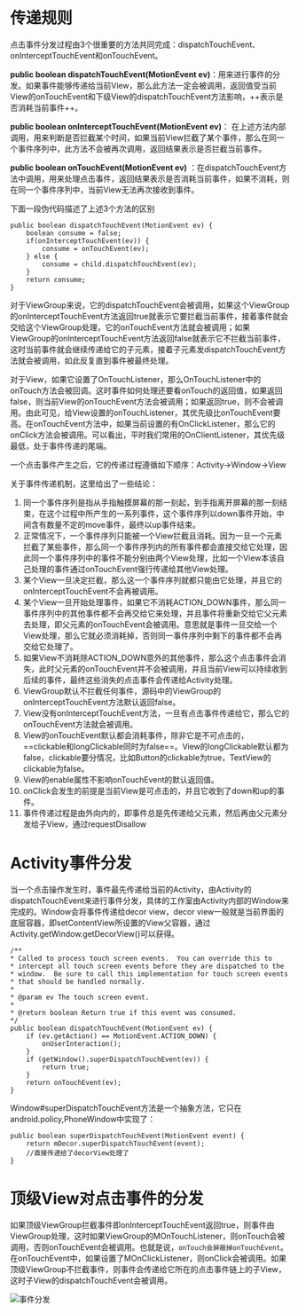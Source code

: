 # 传递规则
点击事件分发过程由3个很重要的方法共同完成：dispatchTouchEvent、onInterceptTouchEvent和onTouchEvent。

**public boolean dispatchTouchEvent(MotionEvent ev)**：用来进行事件的分发。如果事件能够传递给当前View，那么此方法一定会被调用，返回值受当前View的onTouchEvent和下级View的dispatchTouchEvent方法影响，++表示是否消耗当前事件++。

**public boolean onInterceptTouchEvent(MotionEvent ev)**：
在上述方法内部调用，用来判断是否拦截某个时间，如果当前View拦截了某个事件，那么在同一个事件序列中，此方法不会被再次调用，返回结果表示是否拦截当前事件。

**public boolean onTouchEvent(MotionEvent ev)** ：在dispatchTouchEvent方法中调用，用来处理点击事件，返回结果表示是否消耗当前事件，如果不消耗，则在同一个事件序列中，当前View无法再次接收到事件。

下面一段伪代码描述了上述3个方法的区别

```
public boolean dispatchTouchEvent(MotionEvent ev) {
    boolean consume = false;
    if(onInterceptTouchEvent(ev)) {
        consume = onTouchEvent(ev);
    } else {
        consume = child.dispatchTouchEvent(ev);
    }
    return consume;
}
```
对于ViewGroup来说，它的dispatchTouchEvent会被调用，如果这个ViewGroup的onInterceptTouchEvent方法返回true就表示它要拦截当前事件，接着事件就会交给这个ViewGroup处理，它的onTouchEvent方法就会被调用；如果ViewGroup的onInterceptTouchEvent方法返回false就表示它不拦截当前事件，这时当前事件就会继续传递给它的子元素，接着子元素发dispatchTouchEvent方法就会被调用，如此反复直到事件被最终处理。

对于View，如果它设置了OnTouchListener，那么OnTouchListener中的onTouch方法会被回调。这时事件如何处理还要看onTouch的返回值，如果返回false，则当前View的onTouchEvent方法会被调用；如果返回true，则不会被调用。由此可见，给View设置的onTouchListener，其优先级比onTouchEvent要高。在onTouchEvent方法中，如果当前设置的有OnClickListener，那么它的onClick方法会被调用。可以看出，平时我们常用的OnClientListener，其优先级最低，处于事件传递的尾端。

一个点击事件产生之后，它的传递过程遵循如下顺序：Activity->Window->View

关于事件传递机制，这里给出了一些结论：
1. 同一个事件序列是指从手指触摸屏幕的那一刻起，到手指离开屏幕的那一刻结束，在这个过程中所产生的一系列事件，这个事件序列以down事件开始，中间含有数量不定的move事件，最终以up事件结束。
2. 正常情况下，一个事件序列只能被一个View拦截且消耗。因为一旦一个元素拦截了某些事件，那么同一个事件序列内的所有事件都会直接交给它处理，因此同一个事件序列中的事件不能分别由两个View处理，比如一个View本该自己处理的事件通过onTouchEvent强行传递给其他View处理。
3. 某个View一旦决定拦截，那么这一个事件序列就都只能由它处理，并且它的onInterceptTouchEvent不会再被调用。
4. 某个View一旦开始处理事件，如果它不消耗ACTION_DOWN事件，那么同一事件序列中的其他事件都不会再交给它来处理，并且事件将重新交给它父元素去处理，即父元素的onTouchEvent会被调用。意思就是事件一旦交给一个View处理，那么它就必须消耗掉，否则同一事件序列中剩下的事件都不会再交给它处理了。
5. 如果View不消耗除ACTION_DOWN意外的其他事件，那么这个点击事件会消失，此时父元素的onTouchEvent并不会被调用，并且当前View可以持续收到后续的事件，最终这些消失的点击事件会传递给Activity处理。
6. ViewGroup默认不拦截任何事件，源码中的ViewGroup的onInterceptTouchEvent方法默认返回false。
7. View没有onInterceptTouchEvent方法，一旦有点击事件传递给它，那么它的onTouchEvent方法就会被调用。
8. View的onTouchEvent默认都会消耗事件，除非它是不可点击的，==clickable和longClickable同时为false==。View的longClickable默认都为false，clickable要分情况，比如Button的clickable为true，TextView的clickable为false。
9. View的enable属性不影响onTouchEvent的默认返回值。
10. onClick会发生的前提是当前View是可点击的，并且它收到了down和up的事件。
11. 事件传递过程是由外向内的，即事件总是先传递给父元素，然后再由父元素分发给子View，通过requestDisallow

# Activity事件分发
当一个点击操作发生时，事件最先传递给当前的Activity，由Activity的dispatchTouchEvent来进行事件分发，具体的工作室由Activity内部的Window来完成的。Window会将事件传递给decor view，decor view一般就是当前界面的底层容器，即setContentView所设置的View父容器，通过Activity.getWindow.getDecorView()可以获得。

```
/**
* Called to process touch screen events.  You can override this to
* intercept all touch screen events before they are dispatched to the
* window.  Be sure to call this implementation for touch screen events
* that should be handled normally.
*
* @param ev The touch screen event.
*
* @return boolean Return true if this event was consumed.
*/
public boolean dispatchTouchEvent(MotionEvent ev) {
    if (ev.getAction() == MotionEvent.ACTION_DOWN) {
        onUserInteraction();
    }
    if (getWindow().superDispatchTouchEvent(ev)) {
        return true;
    }
    return onTouchEvent(ev);
}
```
Window#superDispatchTouchEvent方法是一个抽象方法，它只在android.policy,PhoneWindow中实现了：

```
public boolean superDispatchTouchEvent(MotionEvent event) {
    return mDecor.superDispatchTouchEvent(event);
    //直接传递给了decorView处理了
}
```

# 顶级View对点击事件的分发
如果顶级ViewGroup拦截事件即onInterceptTouchEvent返回true，则事件由ViewGroup处理，这时如果ViewGroup的MOnTouchListener，则onTouch会被调用，否则onTouchEvent会被调用。也就是说，`onTouch会屏蔽掉onTouchEvent`。在onTouchEvent中，如果设置了MOnClickListener，则onClick会被调用。如果顶级ViewGroup不拦截事件，则事件会传递给它所在的点击事件链上的子View，这时子View的dispatchTouchEvent会被调用。

![事件分发](http://oi9a3yd8k.bkt.clouddn.com/dispatchTouchEvent.png)